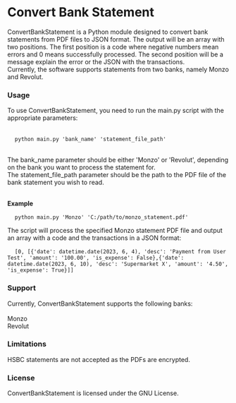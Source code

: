 <h1>Convert Bank Statement</h1>

ConvertBankStatement is a Python module designed to convert bank statements from PDF files to JSON format. The output will be an array with two positions. The first position is a code where negative numbers mean errors and 0 means successfully processed. The second position will be a message explain the error or the JSON with the transactions.</br>
Currently, the software supports statements from two banks, namely Monzo and Revolut.

<h3>Usage</h3>
To use ConvertBankStatement, you need to run the main.py script with the appropriate parameters:
</br></br>
<pre>
  <code>python main.py 'bank_name' 'statement_file_path'</code>
</pre>
</br>
The bank_name parameter should be either 'Monzo' or 'Revolut', depending on the bank you want to process the statement for. </br>
The statement_file_path parameter should be the path to the PDF file of the bank statement you wish to read.</br></br>

<b>Example</b>
</br>
<pre>
  <code>python main.py 'Monzo' 'C:/path/to/monzo_statement.pdf'</code>
</pre>

The script will process the specified Monzo statement PDF file and output an array with a code and the transactions in a JSON format:

<pre>
  <code>[0, [{'date': datetime.date(2023, 6, 4), 'desc': 'Payment from User Test', 'amount': '100.00', 'is_expense': False},{'date': datetime.date(2023, 6, 10), 'desc': 'Supermarket X', 'amount': '4.50', 'is_expense': True}]]</code>
</pre>

<h3>Support</h3>
Currently, ConvertBankStatement supports the following banks:</br></br>
Monzo </br>
Revolut

<h3>Limitations</h3>
HSBC statements are not accepted as the PDFs are encrypted.


<h3>License</h3>
ConvertBankStatement is licensed under the GNU License.
